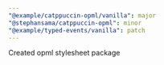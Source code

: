 ```yaml
---
"@example/catppuccin-opml/vanilla": major
"@stephansama/catppuccin-opml": minor
"@example/typed-events/vanilla": patch
---
```


Created opml stylesheet package
